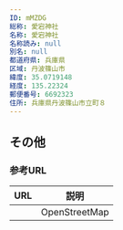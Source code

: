 ```yaml
---
ID: mMZDG
総称: 愛宕神社
名称: 愛宕神社
名称読み: null
別名: null
都道府県: 兵庫県
区域: 丹波篠山市
緯度: 35.0719148
経度: 135.22324
郵便番号: 6692323
住所: 兵庫県丹波篠山市立町８
---
```


## その他

### 参考URL

| URL | 説明          |
| --- | ------------- |
|     | OpenStreetMap |
